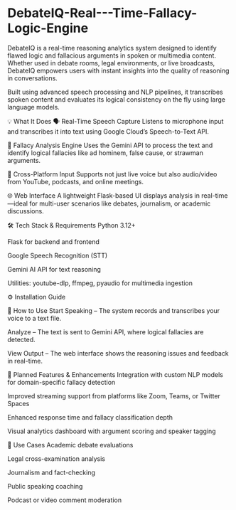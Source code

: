 # DebateIQ-Real---Time-Fallacy-Logic-Engine
DebateIQ is a real-time reasoning analytics system designed to identify flawed logic and fallacious arguments in spoken or multimedia content. Whether used in debate rooms, legal environments, or live broadcasts, DebateIQ empowers users with instant insights into the quality of reasoning in conversations.

Built using advanced speech processing and NLP pipelines, it transcribes spoken content and evaluates its logical consistency on the fly using large language models.

💡 What It Does
🗣️ Real-Time Speech Capture
Listens to microphone input and transcribes it into text using Google Cloud’s Speech-to-Text API.

🧩 Fallacy Analysis Engine
Uses the Gemini API to process the text and identify logical fallacies like ad hominem, false cause, or strawman arguments.

🔄 Cross-Platform Input
Supports not just live voice but also audio/video from YouTube, podcasts, and online meetings.

🌐 Web Interface
A lightweight Flask-based UI displays analysis in real-time—ideal for multi-user scenarios like debates, journalism, or academic discussions.

🛠️ Tech Stack & Requirements
Python 3.12+

Flask for backend and frontend

Google Speech Recognition (STT)

Gemini AI API for text reasoning

Utilities: youtube-dlp, ffmpeg, pyaudio for multimedia ingestion

⚙️ Installation Guide


🧪 How to Use
Start Speaking – The system records and transcribes your voice to a text file.

Analyze – The text is sent to Gemini API, where logical fallacies are detected.

View Output – The web interface shows the reasoning issues and feedback in real-time.

🚀 Planned Features & Enhancements
Integration with custom NLP models for domain-specific fallacy detection

Improved streaming support from platforms like Zoom, Teams, or Twitter Spaces

Enhanced response time and fallacy classification depth

Visual analytics dashboard with argument scoring and speaker tagging

🎯 Use Cases
Academic debate evaluations

Legal cross-examination analysis

Journalism and fact-checking

Public speaking coaching

Podcast or video comment moderation
